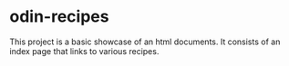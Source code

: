 # odin-recipes

This project is a basic showcase of an html documents.
It consists of an index page that links to various recipes.
